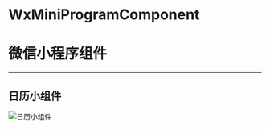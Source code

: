 # WxMiniProgramComponent 
# 微信小程序组件
---

## 日历小组件
![日历小组件](https://github.com/GitHub-Life/WxMiniProgramComponent/row/main/Picture/calendar_shot.png)